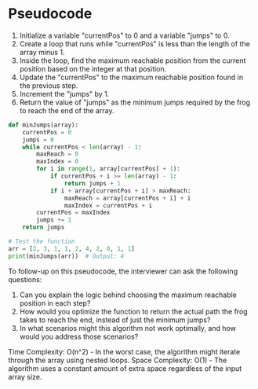 # Pseudocode
1. Initialize a variable "currentPos" to 0 and a variable "jumps" to 0.
2. Create a loop that runs while "currentPos" is less than the length of the array minus 1.
3. Inside the loop, find the maximum reachable position from the current position based on the integer at that position.
4. Update the "currentPos" to the maximum reachable position found in the previous step.
5. Increment the "jumps" by 1.
6. Return the value of "jumps" as the minimum jumps required by the frog to reach the end of the array.

```python
def minJumps(array):
    currentPos = 0
    jumps = 0
    while currentPos < len(array) - 1:
        maxReach = 0
        maxIndex = 0
        for i in range(1, array[currentPos] + 1):
            if currentPos + i >= len(array) - 1:
                return jumps + 1
            if i + array[currentPos + i] > maxReach:
                maxReach = array[currentPos + i] + i
                maxIndex = currentPos + i
        currentPos = maxIndex
        jumps += 1
    return jumps

# Test the function
arr = [2, 3, 1, 1, 2, 4, 2, 0, 1, 1]
print(minJumps(arr))  # Output: 4
```

To follow-up on this pseudocode, the interviewer can ask the following questions:

1. Can you explain the logic behind choosing the maximum reachable position in each step?
2. How would you optimize the function to return the actual path the frog takes to reach the end, instead of just the minimum jumps?
3. In what scenarios might this algorithm not work optimally, and how would you address those scenarios?

Time Complexity: O(n^2) - In the worst case, the algorithm might iterate through the array using nested loops.
Space Complexity: O(1) - The algorithm uses a constant amount of extra space regardless of the input array size.